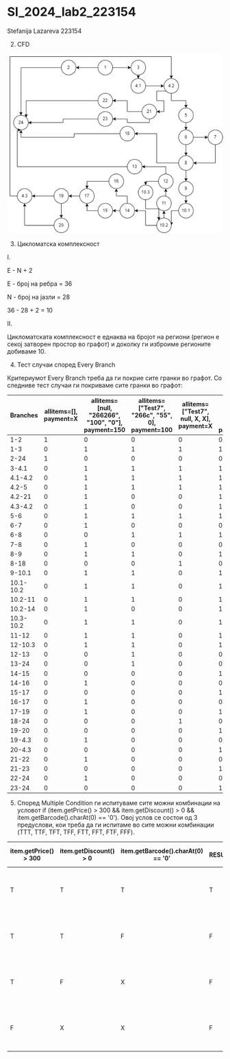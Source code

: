 # SI_2024_lab2_223154
Stefanija Lazareva 223154


2. CFD

![Control Flow Diagram](CFGdrawio.png)


3. Цикломатска комплексност

I.

E - N + 2

E - број на ребра = 36

N - број на јазли = 28

36 - 28 + 2 = 10

II.

Цикломатската комплексност е еднаква на бројот на региони (регион е секој затворен простор во графот) и доколку ги изброиме регионите добиваме 10.



4. Тест случаи според Every Branch

Критериумот Every Branch треба да ги покрие сите гранки во графот. Со следниве тест случаи ги покриваме сите гранки во графот:

| Branches  | allitems=[], payment=X| allitems=[null, "266266", "100", "0"], payment=150 |    allitems=["Test7", "266c", "55", 0], payment=100   |   allitems=["Test7", null, X, X], payment=X   |   allitems=["Test7", "2662", "355", 10], payment=150  |  |
|-----------|------------------------|----------------------------------------|-------------------------------------------------------|----------------------------------------|-----------|--|
|1-2| 1 |0     |0|0| 0 |  TRUE |
|1-3| 0 |1     |1|1| 1 |  TRUE|
|2-24| 1 |0    |0|0| 0 |  TRUE|
|3-4.1| 0 |1   |1|1| 1 |  TRUE|
|4.1-4.2| 0 |1 |1|1| 1 |  TRUE |
|4.2-5|   0 |1 |1|1| 1 |  TRUE|
|4.2-21|  0 |1 |0|0| 1 |  TRUE|
|4.3-4.2| 0 |1 |0|0| 1 |  TRUE|
|5-6|    0  |1 |1|1| 1 |  TRUE|
|6-7|    0  |1 |0|0| 0 |  TRUE|
|6-8|    0  |0 |1|1| 1 |  TRUE |
|7-8|  0    |1 |0|0| 0 |  TRUE|
|8-9|   0   |1 |1|0| 1 |  TRUE|
|8-18|  0   |0 |0|1| 0 |  TRUE|
|9-10.1| 0  |1 |1|0| 1 |  TRUE|
|10.1-10.2| 0|1|1|0| 1 |  TRUE|
|10.2-11|  0 |1|1|0| 1 |  TRUE|
|10.2-14|  0|1 |0|0| 1 |  TRUE |
|10.3-10.2| 0|1|1|0| 1 |  TRUE|
|11-12|   0  |1|1|0| 1 |  TRUE|
|12-10.3|  0 |1|1|0| 1 |  TRUE|
|12-13|    0 |0|1|0| 0 |  TRUE |
|13-24|  0   |0|1|0| 0 |  TRUE|
|14-15|   0  |0|0|0| 1 |  TRUE|
|14-16|   0  |1|0|0| 0 |  TRUE|
|15-17|   0 |0 |0|0| 1 |  TRUE |
|16-17|  0 |1  |0|0| 0 |  TRUE|
|17-19|0   |1  |0|0| 1 |  TRUE|
|18-24| 0  |0  |0|1| 0 |  TRUE |
|19-20|  0 |0  |0|0| 1 |  TRUE|
|19-4.3|  0 |1 |0|0| 0 |  TRUE |
|20-4.3|  0 |0 |0|0| 1 |  TRUE|
|21-22|  0  |1 |0|0| 0 |  TRUE |
|21-23| 0  |0  |0|0| 1 |  TRUE|
|22-24| 0   |1 |0|0| 0 |  TRUE|
|23-24| 0   |0 |0|0| 1 |  TRUE |



5. Според Multiple Condition ги испитуваме сите можни комбинации на условот if (item.getPrice() > 300 && item.getDiscount() > 0 && item.getBarcode().charAt(0) == '0'). Овој услов се состои од 3 предуслови, кои треба да ги испитаме во сите можни комбинации (TTT, TTF, TFT, TFF, FTT, FFT, FTF, FFF).

| item.getPrice() > 300  |    item.getDiscount() > 0   |   item.getBarcode().charAt(0) == '0'   |   RESULT  |test case example|
|------------------------|-----------------------------|----------------------------------------|-----------|--|
| T                      |     T                       |     T	                                |   T       |  price = 400, discount = 5, code = "0147"|
| T	                     |     T                       |     F                                  |   F       |  price = 400, discount = 5, code = "147"|
| T	                     |     F                       |     X                                  |   F       |  price = 400, discount = -5, code = X|
| F                      |     X                       |     X                                  |   F       |  price = 299, discount = X, code = X|

